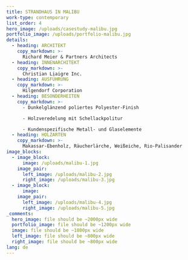 ```yaml
---
title: STRANDHAUS IN MALIBU
work-type: contemporary
list_order: 4
hero_image: /uploads/casestudy-malibu.jpg
portfolio_image: /uploads/portfolio-malibu.jpg
details:
  - heading: ARCHITEKT
    copy_markdown: >-
      Richard Meier & Partners Architects
  - heading: INNENARCHITEKT
    copy_markdown: >-
      Christian Liaigre Inc.
  - heading: AUSFÜHRUNG
    copy_markdown: >-
      Hilgendorf Corporation
  - heading: BESONDERHEITEN
    copy_markdown: >-
      - Dunkelglänzend poliertes Polyester-Finish

      - Holzveredelung mit Schellackpolitur

      - Kundenspezifische Metall- und Glaselemente
  - heading: HOLZARTEN
    copy_markdown: >-
      Makassar-Ebenholz, Räucherlärche, Weißeiche, Rio-Palisander
image_blocks:
  - image_block:
      image: /uploads/malibu-1.jpg
    image_pair:
      left_image: /uploads/malibu-2.jpg
      right_image: /uploads/malibu-3.jpg
  - image_block:
      image:
    image_pair:
      left_image: /uploads/malibu-4.jpg
      right_image: /uploads/malibu-5.jpg
_comments:
  hero_image: file should be ~2000px wide
  portfolio_image: file should be ~1200px wide
  image: file should be ~1800px wide
  left_image: file should be ~800px wide
  right_image: file should be ~800px wide
lang: de
---
```


